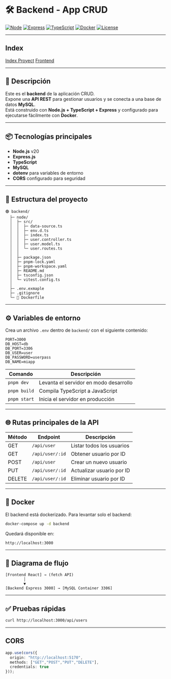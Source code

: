 # 🛠️ Backend - App CRUD

[![Node](https://img.shields.io/badge/Node.js-v20.0-green)](https://nodejs.org/)
[![Express](https://img.shields.io/badge/Express-4.x-blue)](https://expressjs.com/)
[![TypeScript](https://img.shields.io/badge/TypeScript-5.0-blue)](https://www.typescriptlang.org/)
[![Docker](https://img.shields.io/badge/Docker-ready-brightgreen)](https://www.docker.com/)
[![License](https://img.shields.io/badge/License-MIT-yellow.svg)](LICENSE)

---

## Index
[Index Proyect](../README.md)
[Frontend](../frontend/README.md)

---

## 📖 Descripción

Este es el **backend** de la aplicación CRUD.  
Expone una **API REST** para gestionar usuarios y se conecta a una base de datos **MySQL**.  
Está construido con **Node.js + TypeScript + Express** y configurado para ejecutarse fácilmente con **Docker**.

---

## 📦 Tecnologías principales

- **Node.js** v20
- **Express.js**
- **TypeScript**
- **MySQL**
- **dotenv** para variables de entorno
- **CORS** configurado para seguridad

---

## 📂 Estructura del proyecto
```
🟢 backend/
  ├─ node/
  │  ├─ src/
  │  │  ├─ data-source.ts
  │  │  ├─ env.d.ts
  │  │  ├─ index.ts
  │  │  ├─ user.controller.ts
  │  │  ├─ user.model.ts
  │  │  └─ user.routes.ts
  │  │
  │  ├─ package.json
  │  ├─ pnpm-lock.yaml
  │  ├─ pnpm-workspace.yaml
  │  ├─ README.md
  │  ├─ tsconfig.json
  │  └─ vitest.config.ts
  │
  ├─ .env.exmaple
  ├─ .gitignore
  └─ 🐳 Dockerfile
```

---

## ⚙️ Variables de entorno

Crea un archivo `.env` dentro de `backend/` con el siguiente contenido:

```env
PORT=3000
DB_HOST=db
DB_PORT=3306
DB_USER=user
DB_PASSWORD=userpass
DB_NAME=miapp
```

| Comando      | Descripción                            |
| ------------ | -------------------------------------- |
| `pnpm dev`   | Levanta el servidor en modo desarrollo |
| `pnpm build` | Compila TypeScript a JavaScript        |
| `pnpm start` | Inicia el servidor en producción       |

---

## 🌐 Rutas principales de la API
| Método | Endpoint         | Descripción               |
| ------ | ---------------- | ------------------------- |
| GET    | `/api/user`     | Listar todos los usuarios |
| GET    | `/api/user/:id` | Obtener usuario por ID    |
| POST   | `/api/user`     | Crear un nuevo usuario    |
| PUT    | `/api/user/:id` | Actualizar usuario por ID |
| DELETE | `/api/user/:id` | Eliminar usuario por ID   |

---

## 🐳 Docker
El backend está dockerizado. Para levantar solo el backend:
```bash
docker-compose up -d backend
```

Quedará disponible en:
```arduino
http://localhost:3000
```

---

## 🔄 Diagrama de flujo
```text
[Frontend React] → (fetch API)
        │
        ▼
[Backend Express 3000] → [MySQL Container 3306]
```

---

## ✅ Pruebas rápidas
```bash
curl http://localhost:3000/api/users
```

---

## CORS
```ts
app.use(cors({
  origin: "http://localhost:5170",
  methods: ["GET","POST","PUT","DELETE"],
  credentials: true
}));
```
